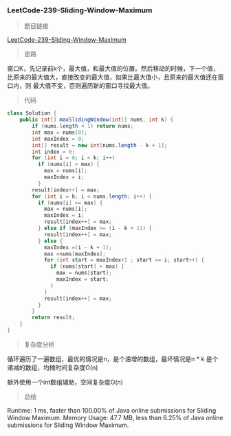 ### LeetCode-239-Sliding-Window-Maximum

> 题目链接

[LeetCode-239-Sliding-Window-Maximum](https://leetcode.com/problems/sliding-window-maximum/)

> 思路

窗口K，先记录前k个，最大值，和最大值的位置。然后移动的时候，下一个值，比原来的最大值大，直接改变的最大值，如果比最大值小，且原来的最大值还在窗口内，则
最大值不变，否则遍历新的窗口寻找最大值。

> 代码

```java
class Solution {
    public int[] maxSlidingWindow(int[] nums, int k) {
        if (nums.length < 1) return nums;
        int max = nums[0];
        int maxIndex = 0;
        int[] result = new int[nums.length - k + 1];
        int index = 0;
        for (int i = 0; i < k; i++)
          if (nums[i] > max) {
            max = nums[i];
            maxIndex = i;
          }
        result[index++] = max;
        for (int i = k; i < nums.length; i++) {
          if (nums[i] >= max) {
            max = nums[i];
            maxIndex = i;
            result[index++] = max;
          } else if (maxIndex >= (i - k + 1)) {
            result[index++] = max;
          } else {
            maxIndex =(i - k + 1);
            max =nums[maxIndex];
            for (int start = maxIndex+1 ; start <= i; start++) {
              if (nums[start] > max) {
                max = nums[start];
                maxIndex = start;
              }
            }
            result[index++] = max;
          }
        }
        return result;
    }
}
```

> 复杂度分析

循环遍历了一遍数组，最优的情况是n，是个递增的数组，最坏情况是n * k 是个递减的数组，均摊时间复杂度O(n)

额外使用一个int数组辅助，空间复杂度O(n)

> 总结

Runtime: 1 ms, faster than 100.00% of Java online submissions for Sliding Window Maximum.
Memory Usage: 47.7 MB, less than 6.25% of Java online submissions for Sliding Window Maximum.
